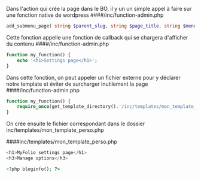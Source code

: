 Dans l'action qui crée la page dans le BO, il y un un simple appel à faire sur une fonction native de wordpress
####/inc/function-admin.php
```php
add_submenu_page( string $parent_slug, string $page_title, string $menu_title, string $capability, string $menu_slug, callable $function = 'my_function' )
```

Cette fonction appelle une fonction de callback qui se chargera d'afficher du contenu
####/inc/function-admin.php
```php
function my_function() {
    echo '<h1>Settings page</h1>';
}
```

Dans cette fonction, on peut appeler un fichier externe pour y déclarer notre template et éviter de surcharger inutilement la page
####/inc/function-admin.php
```php
function my_function() {
    require_once(get_template_directory().'/inc/templates/mon_template_perso.php');
}
```

On crée ensuite le fichier correspondant dans le dossier 
inc/templates/mon_template_perso.php

####inc/templates/mon_template_perso.php
```php
<h1>MyFolio settings page</h1>
<h3>Manage options</h3>

<?php bloginfo(); ?>
```